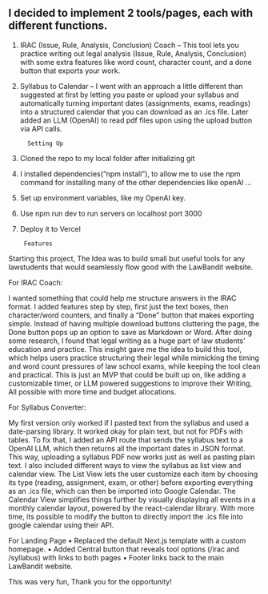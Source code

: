 ## I decided to implement 2 tools/pages, each with different functions. 

1. IRAC (Issue, Rule, Analysis, Conclusion) Coach – This tool lets you practice writing out legal analysis (Issue, Rule, Analysis, Conclusion) with some extra features like word count, character count, and a done button that exports your work.
2. Syllabus to Calendar – I went with an approach a little different than suggested at first by letting you paste or upload your syllabus and automatically turning important dates (assignments, exams, readings) into a structured calendar that you can download as an .ics file. Later added an LLM (OpenAI) to read pdf files upon using the upload button via API calls.


		 Setting Up

1. Cloned the repo to my local folder after initializing git
2. I installed dependencies(“npm install”), to allow me to use the npm command for installing many of the other dependencies like openAI …
3. Set up environment variables, like my OpenAI key.
4. Use npm run dev to run servers on localhost port 3000
5. Deploy it to Vercel

		Features
Starting this project, The Idea was to build small but useful tools for any lawstudents that would seamlessly flow good with the LawBandit website.

For IRAC Coach:

I wanted something that could help me structure answers in the IRAC format. I added features step by step, first just the text boxes, then character/word counters, and finally a “Done” button that makes exporting simple. Instead of having multiple download buttons cluttering the page, the Done button pops up an option to save as Markdown or Word. After doing some research, I found that legal writing as a huge part of law students’ education and practice. This insight gave me the idea to build this tool, which helps users practice structuring their legal while mimicking the timing and word count pressures of law school exams, while keeping the tool clean and practical. This is just an MVP that could be built up on, like adding a customizable timer, or LLM powered suggestions to improve their Writing, All possible with more time and budget allocations.

For Syllabus Converter:

My first version only worked if I pasted text from the syllabus and used a date-parsing library. It worked okay for plain text, but not for PDFs with tables. To fix that, I added an API route that sends the syllabus text to a OpenAI LLM, which then returns all the important dates in JSON format. This way, uploading a syllabus PDF now works just as well as pasting plain text. I also included different ways to view the syllabus as list view and calendar view. The List View lets the user customize each item by choosing its type (reading, assignment, exam, or other) before exporting everything as an .ics file, which can then be imported into Google Calendar. The Calendar View simplifies things further by visually displaying all events in a monthly calendar layout, powered by the react-calendar library. With more time, its possible to modify the button to directly import the .ics file into google calendar using their API.

For Landing Page
•	Replaced the default Next.js template with a custom homepage.
•	Added Central button that reveals tool options (/irac and /syllabus) with links to both pages
•	Footer links back to the main LawBandit website.



This was very fun, Thank you for the opportunity!

